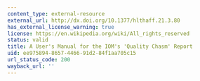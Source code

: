 ```yaml
---
content_type: external-resource
external_url: http://dx.doi.org/10.1377/hlthaff.21.3.80
has_external_license_warning: true
license: https://en.wikipedia.org/wiki/All_rights_reserved
status: valid
title: A User's Manual for the IOM's 'Quality Chasm' Report
uid: ee975894-8657-4466-91d2-84f1aa705c15
url_status_code: 200
wayback_url: ''
---
```

